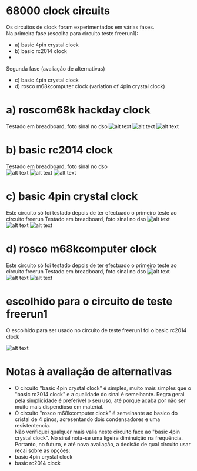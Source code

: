 # 68000 clock circuits
Os circuitos de clock foram experimentados em várias fases.  
Na primeira fase (escolha para circuito teste freerun1):  
- a) basic 4pin crystal clock
- b) basic rc2014 clock
- 
Segunda fase (avaliação de alternativas)
- c) basic 4pin crystal clock
- d) rosco m68kcomputer clock (variation of 4pin crystal clock)

# a) roscom68k hackday clock  
Testado em breadboard, foto sinal no dso
![alt text](https://github.com/inaciose/68000x/blob/main/explorations/clock/roscom68k-hackday-clock1.jpg?raw=true)
![alt text](https://github.com/inaciose/68000x/blob/main/explorations/clock/roscom68k-hackday-clock1-bb1.jpeg?raw=true)
![alt text](https://github.com/inaciose/68000x/blob/main/explorations/clock/roscom68k-hackday-clock1-bb1-signal1.jpeg?raw=true)

# b) basic rc2014 clock  
Testado em breadboard, foto sinal no dso  
![alt text](https://github.com/inaciose/68000x/blob/main/explorations/clock/basic-rc2014-clock1.jpg?raw=true)
![alt text](https://github.com/inaciose/68000x/blob/main/explorations/clock/basic-rc2014-clock1-bb1.jpeg?raw=true)
![alt text](https://github.com/inaciose/68000x/blob/main/explorations/clock/basic-rc2014-clock1-bb1-signal1.jpeg?raw=true)

# c) basic 4pin crystal clock  
Este circuito só foi testado depois de ter efectuado o primeiro teste ao circuito freerun
Testado em breadboard, foto sinal no dso
![alt text](https://github.com/inaciose/68000x/blob/main/explorations/clock/basic_4pin_crystal_clock1.jpeg?raw=true)
![alt text](https://github.com/inaciose/68000x/blob/main/explorations/clock/basic_4pin_crystal_clock1-bb1.jpeg?raw=true)
![alt text](https://github.com/inaciose/68000x/blob/main/explorations/clock/basic_4pin_crystal_clock1-bb1-signal1.jpeg?raw=true)

# d) rosco m68kcomputer clock  
Este circuito só foi testado depois de ter efectuado o primeiro teste ao circuito freerun
Testado em breadboard, foto sinal no dso
![alt text](https://github.com/inaciose/68000x/blob/main/explorations/clock/rosco-m68kcomputer-clock1.jpg?raw=true)
![alt text](https://github.com/inaciose/68000x/blob/main/explorations/clock/rosco-m68kcomputer-clock1-bb1.jpeg?raw=true)
![alt text](https://github.com/inaciose/68000x/blob/main/explorations/clock/rosco-m68kcomputer-clock1-bb1-signal1.jpeg?raw=true)

# escolhido para o circuito de teste freerun1
O escolhido para ser usado no circuito de teste freerun1 foi o basic rc2014 clock  

![alt text](https://github.com/inaciose/68000x/blob/main/explorations/clock/basic-rc2014-clock1.jpg?raw=true)

# Notas à avaliação de alternativas
- O circuito "basic 4pin crystal clock" é simples, muito mais simples que o "basic rc2014 clock" e a qualidade do sinal é semelhante. 
Regra geral pela simplicidade é preferivel o seu uso, até porque acaba por não ser muito mais dispendioso em material.
- O circuito "rosco m68kcomputer clock" é semelhante ao basico do cristal de 4 pinos, acresentando dois condensadores e uma resistentencia.  
Não verifiquei qualquer mais valia neste circuito face ao "basic 4pin crystal clock". No sinal nota-se uma ligeira diminuição na frequência.  
Portanto, no futuro, e até nova avaliação, a decisão de qual circuito usar recai sobre as opções:
- basic 4pin crystal clock
- basic rc2014 clock

  


